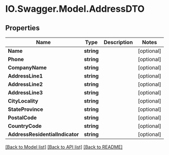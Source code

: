 # IO.Swagger.Model.AddressDTO
## Properties

Name | Type | Description | Notes
------------ | ------------- | ------------- | -------------
**Name** | **string** |  | [optional] 
**Phone** | **string** |  | [optional] 
**CompanyName** | **string** |  | [optional] 
**AddressLine1** | **string** |  | [optional] 
**AddressLine2** | **string** |  | [optional] 
**AddressLine3** | **string** |  | [optional] 
**CityLocality** | **string** |  | [optional] 
**StateProvince** | **string** |  | [optional] 
**PostalCode** | **string** |  | [optional] 
**CountryCode** | **string** |  | [optional] 
**AddressResidentialIndicator** | **string** |  | [optional] 

[[Back to Model list]](../README.md#documentation-for-models) [[Back to API list]](../README.md#documentation-for-api-endpoints) [[Back to README]](../README.md)

